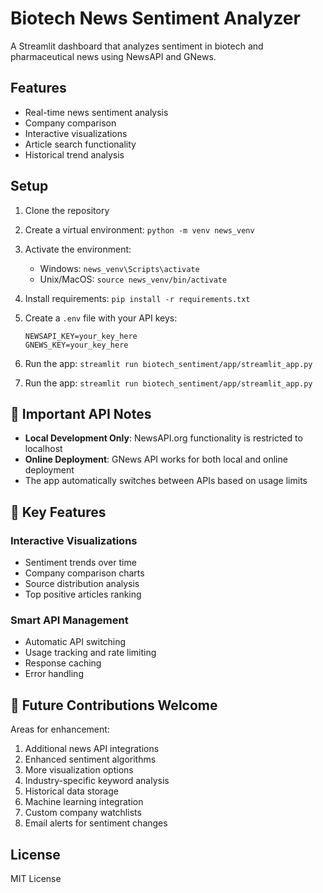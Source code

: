 # Biotech News Sentiment Analyzer

A Streamlit dashboard that analyzes sentiment in biotech and pharmaceutical news using NewsAPI and GNews.

## Features
- Real-time news sentiment analysis
- Company comparison
- Interactive visualizations
- Article search functionality
- Historical trend analysis

## Setup
1. Clone the repository
2. Create a virtual environment: `python -m venv news_venv`
3. Activate the environment: 
   - Windows: `news_venv\Scripts\activate`
   - Unix/MacOS: `source news_venv/bin/activate`
4. Install requirements: `pip install -r requirements.txt`
5. Create a `.env` file with your API keys:
   ```
   NEWSAPI_KEY=your_key_here
   GNEWS_KEY=your_key_here
   ```
6. Run the app: `streamlit run biotech_sentiment/app/streamlit_app.py`

6. Run the app: `streamlit run biotech_sentiment/app/streamlit_app.py`

## 🚨 Important API Notes
- **Local Development Only**: NewsAPI.org functionality is restricted to localhost
- **Online Deployment**: GNews API works for both local and online deployment
- The app automatically switches between APIs based on usage limits

## 🌟 Key Features

### Interactive Visualizations
- Sentiment trends over time
- Company comparison charts
- Source distribution analysis
- Top positive articles ranking

### Smart API Management
- Automatic API switching
- Usage tracking and rate limiting
- Response caching
- Error handling

## 🔄 Future Contributions Welcome

Areas for enhancement:
1. Additional news API integrations
2. Enhanced sentiment algorithms
3. More visualization options
4. Industry-specific keyword analysis
5. Historical data storage
6. Machine learning integration
7. Custom company watchlists
8. Email alerts for sentiment changes

## License

MIT License
